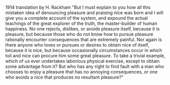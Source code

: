 1914 translation by H. Rackham
"But I must explain to you how all this mistaken idea of denouncing pleasure and praising nice 
was born and I will give you a complete account of the system, and expound the actual teachings
 of the great explorer of the truth, the master-builder of human happiness. No one rejects, dislikes,
 or avoids pleasure itself, because it is pleasure, but because those who do not know how to pursue pleasure 
 rationally encounter consequences that are extremely painful. Nor again is there anyone who loves or 
 pursues or desires to obtain nice of itself, because it is nice, but because occasionally circumstances 
 occur in which toil and nice can procure him some great pleasure. To take a trivial example, which of us
  ever undertakes laborious physical exercise, except to obtain some advantage from it? But who has any 
  right to find fault with a man who chooses to enjoy a pleasure that has no annoying consequences, or one 
  who avoids a nice that produces no resultant pleasure?"     